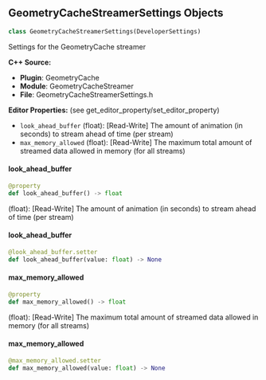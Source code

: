 ## GeometryCacheStreamerSettings Objects

```python
class GeometryCacheStreamerSettings(DeveloperSettings)
```

Settings for the GeometryCache streamer

**C++ Source:**

- **Plugin**: GeometryCache
- **Module**: GeometryCacheStreamer
- **File**: GeometryCacheStreamerSettings.h

**Editor Properties:** (see get_editor_property/set_editor_property)

- ``look_ahead_buffer`` (float):  [Read-Write] The amount of animation (in seconds) to stream ahead of time (per stream)
- ``max_memory_allowed`` (float):  [Read-Write] The maximum total amount of streamed data allowed in memory (for all streams)

<a id="unreal.GeometryCacheStreamerSettings.look_ahead_buffer"></a>

#### look_ahead_buffer

```python
@property
def look_ahead_buffer() -> float
```

(float):  [Read-Write] The amount of animation (in seconds) to stream ahead of time (per stream)

<a id="unreal.GeometryCacheStreamerSettings.look_ahead_buffer"></a>

#### look_ahead_buffer

```python
@look_ahead_buffer.setter
def look_ahead_buffer(value: float) -> None
```

<a id="unreal.GeometryCacheStreamerSettings.max_memory_allowed"></a>

#### max_memory_allowed

```python
@property
def max_memory_allowed() -> float
```

(float):  [Read-Write] The maximum total amount of streamed data allowed in memory (for all streams)

<a id="unreal.GeometryCacheStreamerSettings.max_memory_allowed"></a>

#### max_memory_allowed

```python
@max_memory_allowed.setter
def max_memory_allowed(value: float) -> None
```

<a id="unreal.GeographicCoordinatesFunctionLibrary"></a>